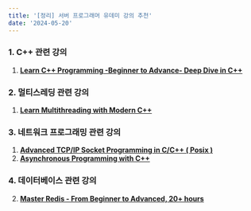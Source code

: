 ```yaml
---
title: '[정리] 서버 프로그래머 유데미 강의 추천'
date: '2024-05-20'
---
```


### 1. C++ 관련 강의
1. **[Learn C++ Programming -Beginner to Advance- Deep Dive in C++](https://www.udemy.com/course/cpp-deep-dive/?couponCode=LEADERSALE24A)**

### 2. 멀티스레딩 관련 강의
1. **[Learn Multithreading with Modern C++](https://www.udemy.com/course/learn-modern-cplusplus-concurrency/?couponCode=LEADERSALE24A)**

### 3. 네트워크 프로그래밍 관련 강의
1. **[Advanced TCP/IP Socket Programming in C/C++ ( Posix )](https://www.udemy.com/course/advanced-skt-prog/?couponCode=LEADERSALE24A)**
2. **[Asynchronous Programming with C++](https://www.udemy.com/course/eventloop/?couponCode=LEADERSALE24A)**

### 4. 데이터베이스 관련 강의
2. **[Master Redis - From Beginner to Advanced, 20+ hours](https://www.udemy.com/course/masterredis/?couponCode=LEADERSALE24A)**